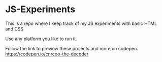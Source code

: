 # JS-Experiments
This is a repo where I keep track of my JS experiments with basic HTML and CSS

Use any platform you like to run it.

Follow the link to preview these projects and more on codepen.
https://codepen.io/cnrcoo-the-decoder
